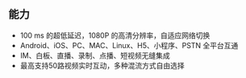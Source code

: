 
## 能力

 * 100 ms 的超低延迟，1080P 的高清分辨率，自适应网络切换
 * Android、iOS、PC、MAC、Linux、H5、小程序、PSTN 全平台互通
 * IM、白板、直播、录制、点播、短视频无缝集成
 * 最高支持50路视频实时互动，多种混流方式自由选择
